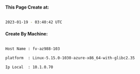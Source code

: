 
   
#### This Page Create at:

```bash

2023-01-19 - 03:40:42 UTC

```

#### Create By Machine:

```bash

Host Name : fv-az988-103

platform  : Linux-5.15.0-1030-azure-x86_64-with-glibc2.35

Ip Local  : 10.1.0.70

```

